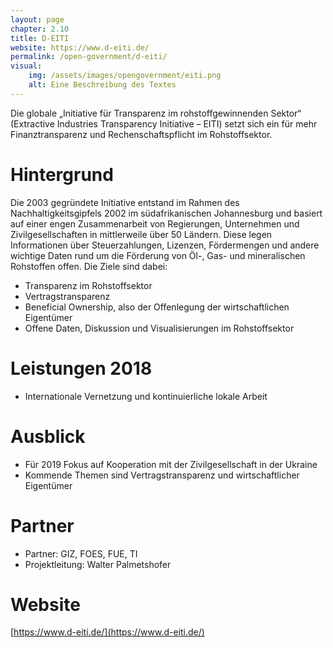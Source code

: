 ```yaml
---
layout: page
chapter: 2.10
title: D-EITI
website: https://www.d-eiti.de/
permalink: /open-government/d-eiti/
visual:
    img: /assets/images/opengovernment/eiti.png
    alt: Eine Beschreibung des Textes
---
```


Die globale „Initiative für Transparenz im rohstoffgewinnenden Sektor“ (Extractive Industries Transparency Initiative – EITI) setzt sich ein für mehr Finanztransparenz und Rechenschaftspflicht im Rohstoffsektor.

# Hintergrund

Die 2003 gegründete Initiative entstand im Rahmen des Nachhaltigkeitsgipfels 2002 im südafrikanischen Johannesburg und basiert auf einer engen Zusammenarbeit von Regierungen, Unternehmen und Zivilgesellschaften in mittlerweile über 50 Ländern. Diese legen Informationen über Steuerzahlungen, Lizenzen, Fördermengen und andere wichtige Daten rund um die Förderung von Öl-, Gas- und mineralischen Rohstoffen offen. Die Ziele sind dabei: 

* Transparenz im Rohstoffsektor 
* Vertragstransparenz 
* Beneficial Ownership, also der Offenlegung der wirtschaftlichen Eigentümer 
* Offene Daten, Diskussion und Visualisierungen im Rohstoffsektor

# Leistungen 2018

* Internationale Vernetzung und kontinuierliche lokale Arbeit

# Ausblick

* Für 2019 Fokus auf Kooperation mit der Zivilgesellschaft in der Ukraine
* Kommende Themen sind Vertragstransparenz und wirtschaftlicher Eigentümer


# Partner
* Partner: GIZ, FOES, FUE, TI
* Projektleitung: Walter Palmetshofer

# Website

[https://www.d-eiti.de/](https://www.d-eiti.de/)

